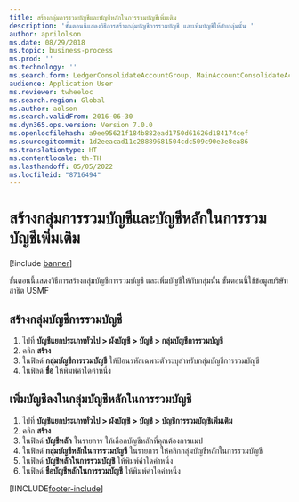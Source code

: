 ```yaml
---
title: สร้างกลุ่มการรวมบัญชีและบัญชีหลักในการรวมบัญชีเพิ่มเติม
description: 'ขั้นตอนนี้แสดงวิธีการสร้างกลุ่มบัญชีการรวมบัญชี และเพิ่มบัญชีให้กับกลุ่มนั้น '
author: aprilolson
ms.date: 08/29/2018
ms.topic: business-process
ms.prod: ''
ms.technology: ''
ms.search.form: LedgerConsolidateAccountGroup, MainAccountConsolidateAccount
audience: Application User
ms.reviewer: twheeloc
ms.search.region: Global
ms.author: aolson
ms.search.validFrom: 2016-06-30
ms.dyn365.ops.version: Version 7.0.0
ms.openlocfilehash: a9ee95621f184b882ead1750d61626d184174cef
ms.sourcegitcommit: 1d2eeacad11c28889681504cdc509c90e3e8ea86
ms.translationtype: HT
ms.contentlocale: th-TH
ms.lasthandoff: 05/05/2022
ms.locfileid: "8716494"
---
```

# <a name="create-consolidation-groups-and-additional-consolidation-accounts"></a>สร้างกลุ่มการรวมบัญชีและบัญชีหลักในการรวมบัญชีเพิ่มเติม

[!include [banner](../../includes/banner.md)]

ขั้นตอนนี้แสดงวิธีการสร้างกลุ่มบัญชีการรวมบัญชี และเพิ่มบัญชีให้กับกลุ่มนั้น  ขั้นตอนนี้ใช้ข้อมูลบริษัทสาธิต USMF

## <a name="create-a-consolidation-account-group"></a>สร้างกลุ่มบัญชีการรวมบัญชี
1. ไปที่ **บัญชีแยกประเภททั่วไป > ผังบัญชี > บัญชี > กลุ่มบัญชีการรวมบัญชี**
2. คลิก **สร้าง**
3. ในฟิลด์ **กลุ่มบัญชีการรวมบัญชี** ให้ป้อนรหัสเฉพาะตัวระบุสำหรับกลุ่มบัญชีการรวมบัญชี
4. ในฟิลด์ **ชื่อ** ให้พิมพ์ค่าใดค่าหนึ่ง

## <a name="add-accounts-to-consolidation-account-group"></a>เพิ่มบัญชีลงในกลุ่มบัญชีหลักในการรวมบัญชี
1. ไปที่ **บัญชีแยกประเภททั่วไป > ผังบัญชี > บัญชี > บัญชีการรวมบัญชีเพิ่มเติม**
2. คลิก **สร้าง**
3. ในฟิลด์ **บัญชีหลัก** ในรายการ ให้เลือกบัญชีหลักที่คุณต้องการแมป
4. ในฟิลด์ **กลุ่มบัญชีหลักในการรวมบัญชี** ในรายการ ให้คลิกกลุ่มบัญชีหลักในการรวมบัญชี
5. ในฟิลด์ **บัญชีหลักในการรวมบัญชี** ให้พิมพ์ค่าใดค่าหนึ่ง
6. ในฟิลด์ **ชื่อบัญชีหลักในการรวมบัญชี** ให้พิมพ์ค่าใดค่าหนึ่ง



[!INCLUDE[footer-include](../../../includes/footer-banner.md)]
